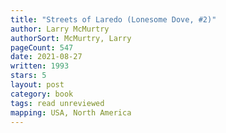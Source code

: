 ```yaml
---
title: "Streets of Laredo (Lonesome Dove, #2)"
author: Larry McMurtry
authorSort: McMurtry, Larry
pageCount: 547
date: 2021-08-27
written: 1993
stars: 5
layout: post
category: book
tags: read unreviewed
mapping: USA, North America
---
```

